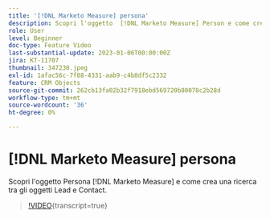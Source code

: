```yaml
---
title: '[!DNL Marketo Measure] persona'
description: Scopri l'oggetto  [!DNL Marketo Measure] Person e come crea una ricerca tra gli oggetti Lead e Contact.
role: User
level: Beginner
doc-type: Feature Video
last-substantial-update: 2023-01-06T00:00:00Z
jira: KT-11707
thumbnail: 347230.jpeg
exl-id: 1afac56c-7f88-4331-aab9-c4b8df5c2332
feature: CRM Objects
source-git-commit: 262cb13fa02b32f7918ebd569720b80078c2b28d
workflow-type: tm+mt
source-wordcount: '36'
ht-degree: 0%

---
```


# [!DNL Marketo Measure] persona

Scopri l&#39;oggetto Persona [!DNL Marketo Measure] e come crea una ricerca tra gli oggetti Lead e Contact.

>[!VIDEO](https://video.tv.adobe.com/v/3422226/?learn=on&captions=ita){transcript=true}
